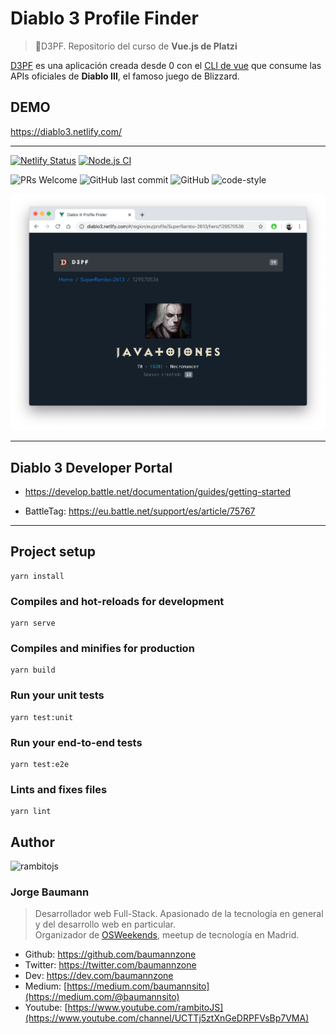 # Diablo 3 Profile Finder
> 👾D3PF. Repositorio del curso de **Vue.js de Platzi**

[D3PF](https://diablo3.netlify.com/) es una aplicación creada desde 0 con el [CLI de vue](https://cli.vuejs.org/) que consume las APIs oficiales de **Diablo III**, el famoso juego de Blizzard.

## DEMO
https://diablo3.netlify.com/

---


[![Netlify Status](https://api.netlify.com/api/v1/badges/9157d0d0-2fb7-42ad-9d89-9ebe7d077f9b/deploy-status)](https://app.netlify.com/sites/diablo3/deploys)
[![Node.js CI](https://github.com/baumannzone/diablo3-vue-platzi/workflows/Node.js%20CI/badge.svg)](https://github.com/baumannzone/diablo3-vue-platzi/actions)

![PRs Welcome](https://img.shields.io/badge/PRs-welcome-brightgreen.svg)
![GitHub last commit](https://img.shields.io/github/last-commit/baumannzone/diablo3-vue-platzi)
![GitHub](https://img.shields.io/github/license/baumannzone/diablo3-vue-platzi?color=blue)
![code-style](https://img.shields.io/badge/code%20style-standard-yellow)

![D3PF](assets/main.png)

---

## Diablo 3 Developer Portal
- https://develop.battle.net/documentation/guides/getting-started

- BattleTag: https://eu.battle.net/support/es/article/75767

---

## Project setup
```
yarn install
```

### Compiles and hot-reloads for development
```
yarn serve
```

### Compiles and minifies for production
```
yarn build
```

### Run your unit tests
```
yarn test:unit
```

### Run your end-to-end tests
```
yarn test:e2e
```

### Lints and fixes files
```
yarn lint
```



## Author

![rambitojs](https://res.cloudinary.com/practicaldev/image/fetch/s--Bggcc0Sf--/c_limit%2Cf_auto%2Cfl_progressive%2Cq_auto%2Cw_880/https://thepracticaldev.s3.amazonaws.com/i/we78jp2ozy8iv8i7di95.png)

### Jorge Baumann
> Desarrollador web Full-Stack. Apasionado de la tecnología en general y del desarrollo web en particular.  
Organizador de [OSWeekends](https://www.meetup.com/es-ES/Open-Source-Weekends), meetup de tecnología en Madrid.

- Github: https://github.com/baumannzone
- Twitter: https://twitter.com/baumannzone
- Dev: https://dev.com/baumannzone
- Medium: [https://medium.com/baumannsito](https://medium.com/@baumannsito)
- Youtube: [https://www.youtube.com/rambitoJS](https://www.youtube.com/channel/UCTTj5ztXnGeDRPFVsBp7VMA)
